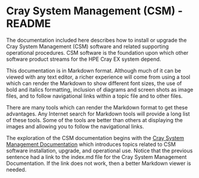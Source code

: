 # Cray System Management (CSM) - README

The documentation included here describes how to install or upgrade the Cray System Management (CSM)
software and related supporting operational procedures. CSM software is the foundation upon which
other software product streams for the HPE Cray EX system depend.

This documentation is in Markdown format. Although much of it can be viewed with any text editor,
a richer experience will come from using a tool which can render the Markdown to show different font
sizes, the use of bold and italics formatting, inclusion of diagrams and screen shots as image files,
and to follow navigational links within a topic file and to other files.

There are many tools which can render the Markdown format to get these advantages. Any Internet search
for Markdown tools will provide a long list of these tools. Some of the tools are better than others
at displaying the images and allowing you to follow the navigational links.

The exploration of the CSM documentation begins with
the [Cray System Management Documentation](index.md) which introduces
topics related to CSM software installation, upgrade, and operational use. Notice that the
previous sentence had a link to the index.md file for the Cray System Management Documentation.
If the link does not work, then a better Markdown viewer is needed.
